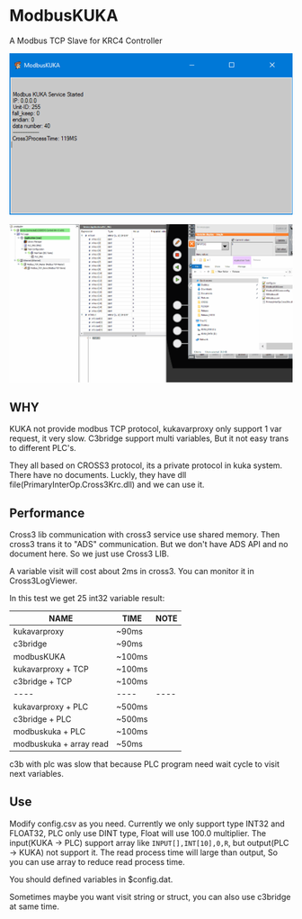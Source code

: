 # ModbusKUKA
A Modbus TCP Slave for KRC4 Controller

![](img.png)

![](gif.gif)

## WHY

KUKA not provide modbus TCP protocol, kukavarproxy only support 1 var request, it very slow. C3bridge support multi variables, But it not easy trans to different PLC's.

They all based on CROSS3 protocol, its a private protocol in kuka system. There have no documents. Luckly, they have dll file(PrimaryInterOp.Cross3Krc.dll) and we can use it.

## Performance

Cross3 lib communication with cross3 service use shared memory. Then cross3 trans it to "ADS" communication. But we don't have ADS API and no document here. So we just use Cross3 LIB.

A variable visit will cost about 2ms in cross3. You can monitor it in  Cross3LogViewer.

In this test we get 25 int32 variable result:

|NAME|TIME|NOTE|
|----|----|----|
|kukavarproxy|~90ms|
|c3bridge|~90ms|
|modbusKUKA|~100ms|
|kukavarproxy + TCP|~100ms|
|c3bridge + TCP|~100ms|
|----|----|----|
|kukavarproxy + PLC|~500ms|
|c3bridge + PLC|~500ms|
|modbuskuka + PLC|~100ms|
|modbuskuka + array read| ~50ms|

c3b with plc was slow that because PLC program need wait cycle to visit next variables.

## Use

Modify config.csv as you need. Currently we only support type INT32 and FLOAT32, PLC only use DINT type, Float will use 100.0 multiplier. The input(KUKA -> PLC) support array like `INPUT[],INT[10],0,R`, but output(PLC -> KUKA) not support it. The read process time will large than output, So you can use array to reduce read process time.

You should defined variables in $config.dat.

Sometimes maybe you want visit string or struct, you can also use c3bridge at same time.
